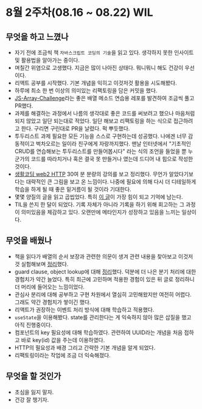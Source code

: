 # 8월 2주차(08.16 ~ 08.22) WIL

## 무엇을 하고 느꼈나

- 자기 전에 조금씩 책 `자바스크립트 코딩의 기술`을 읽고 있다. 생각하지 못한 인사이트 및 활용법을 알아가는 중이다.
- 며칠간 위염으로 고생했다. 지금은 많이 나아진 상태다. 뭐니뭐니 해도 건강이 우선이다.
- 리액트 공부를 시작했다. 기본 개념을 익히고 이것저것 활용을 시도해봤다.
- 하루에 최소 한 번 이상의 의미있는 리팩토링을 담은 커밋을 했다.
- [JS-Array-Challenge](https://github.com/pkiop/JS-Array-Challenge)라는 좋은 배열 메소드 연습용 레포를 발견하여 조금씩 풀고 PR했다.
- 과제를 해결하는 과정에서 나름의 생각대로 좋은 코드를 써보려고 했으나 마음처럼 되지 않았고 일단 되는대로 적었다. 일단 해보고 리팩토링을 하는 식으로 접근하려고 한다. 구리면 구린대로 PR을 날렸다. 퍽 뿌듯했다. 
- 투두리스트 과제 필요한 모든 기능을 스스로 구현하는데 성공했다. 나에겐 너무 감동적이고 벅차오르는 일이라 친구에게 자랑까지했다. 맨날 인터넷에서 "기초적인 CRUD를 연습해보는 투두리스트를 만들어봅시다" 라는 식의 조언을 들었을 뿐 누군가의 코드를 따라치거나 혹은 결국 못 만들거나 였는데 드디어 내 힘으로 작성한 것이다. 
- [생활코딩 web2 HTTP](https://opentutorials.org/course/3385) 30여 분 분량의 강의를 보고 정리했다. 무언가 알았다기보다는 대략적인 큰 그림을 보고 온 느낌이다. 나중에 필요에 의해 다시 더 디테일하게 학습을 하게 될 때 좋은 밑거름이 될 것이라 기대한다.
- 몇몇 양질의 글을 읽고 곱씹었다. 특히 [이 글](https://flearning-blog.tistory.com/237)이 가장 힘이 되고 기억에 남는다.
- TIL을 쓴지 한 달이 되었다. 기록 자체가 아니라 기록을 하기 위해 회고하는 그 과정이 의미있음을 체감하고 있다. 오랜만에 메타인지가 성장하고 있음을 느끼는 일상이다.

## 무엇을 배웠나

- 책을 읽다가 배열의 순서 보장과 관련한 의문이 생겨 관련 내용을 찾아보고 이것저것 실험해보며 [정리](https://github.com/lazy-sky/TIL/blob/main/JS/JS-array_order_guarantee.md)했다.
- guard clause, object lookup에 대해 [정리](https://github.com/lazy-sky/TIL/blob/main/JS/JS-guard_clause%2Cobject_lookup.md)했다. 덕분에 더 나은 분기 처리에 대한 경험치가 약간 늘었다. 특히 최근에 고민하며 적용한 경험이 있은 뒤 글로 정리하니 더 머리에 들어오는 느낌이었다.
- 관심사 분리에 대해 공부하고 구현 차원에서 열심히 고민해왔지만 여전히 어렵다. 그래도 약간 경험치가 쌓이긴 했다.
- 리액트가 권장하는 이벤트 처리 방식에 대해 학습하고 적용했다.
- `useState`을 이용해봤다. state를 관리한다는 게 익숙하지 않아 많은 삽질을 했고 아직 진행중이다. 
- 컴포넌트의 key 필요성에 대해 학습하였다. 관련하여 UUID라는 개념을 처음 접하고 바로 key(id) 값을 주는데 이용하였다.
- HTTP의 필요성과 배경 그리고 간략한 기본 개념을 알게 되었다. 
- 리팩토링이라는 작업에 조금 더 익숙해졌다. 

## 무엇을 할 것인가

- 초심을 잃지 말자. 
- 건강 잘 챙기자. 